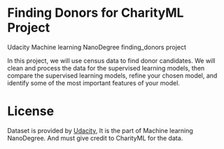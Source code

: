 # Finding Donors for CharityML Project 
Udacity Machine learning NanoDegree finding_donors project

In this project, we will use census data to find donor candidates. We will clean and process the data for the supervised learning models, then compare the supervised learning models, refine your chosen model, and identify some of the most important features of your model.

# License
Dataset is provided by [Udacity](https://www.udacity.com/), It is the part of Machine learning NanoDegree. And must give credit to CharityML for the data.
